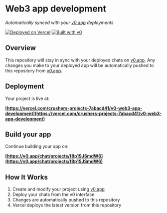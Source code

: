 # Web3 app development

*Automatically synced with your [v0.app](https://v0.app) deployments*

[![Deployed on Vercel](https://img.shields.io/badge/Deployed%20on-Vercel-black?style=for-the-badge&logo=vercel)](https://vercel.com/crushers-projects-7abacd41/v0-web3-app-development)
[![Built with v0](https://img.shields.io/badge/Built%20with-v0.app-black?style=for-the-badge)](https://v0.app/chat/projects/f8p1SJSmdW6)

## Overview

This repository will stay in sync with your deployed chats on [v0.app](https://v0.app).
Any changes you make to your deployed app will be automatically pushed to this repository from [v0.app](https://v0.app).

## Deployment

Your project is live at:

**[https://vercel.com/crushers-projects-7abacd41/v0-web3-app-development](https://vercel.com/crushers-projects-7abacd41/v0-web3-app-development)**

## Build your app

Continue building your app on:

**[https://v0.app/chat/projects/f8p1SJSmdW6](https://v0.app/chat/projects/f8p1SJSmdW6)**

## How It Works

1. Create and modify your project using [v0.app](https://v0.app)
2. Deploy your chats from the v0 interface
3. Changes are automatically pushed to this repository
4. Vercel deploys the latest version from this repository
